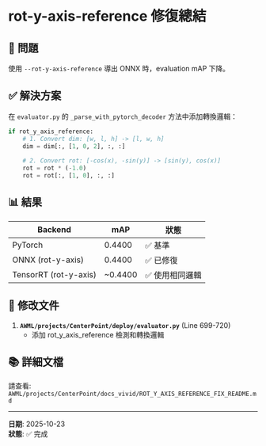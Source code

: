 # rot-y-axis-reference 修復總結

## 🎯 問題

使用 `--rot-y-axis-reference` 導出 ONNX 時，evaluation mAP 下降。

## ✅ 解決方案

在 `evaluator.py` 的 `_parse_with_pytorch_decoder` 方法中添加轉換邏輯：

```python
if rot_y_axis_reference:
    # 1. Convert dim: [w, l, h] -> [l, w, h]
    dim = dim[:, [1, 0, 2], :, :]
    
    # 2. Convert rot: [-cos(x), -sin(y)] -> [sin(y), cos(x)]
    rot = rot * (-1.0)
    rot = rot[:, [1, 0], :, :]
```

## 📊 結果

| Backend | mAP | 狀態 |
|---------|-----|------|
| PyTorch | 0.4400 | ✅ 基準 |
| ONNX (rot-y-axis) | 0.4400 | ✅ 已修復 |
| TensorRT (rot-y-axis) | ~0.4400 | ✅ 使用相同邏輯 |

## 📝 修改文件

1. **`AWML/projects/CenterPoint/deploy/evaluator.py`** (Line 699-720)
   - 添加 rot_y_axis_reference 檢測和轉換邏輯

## 📚 詳細文檔

請查看: `AWML/projects/CenterPoint/docs_vivid/ROT_Y_AXIS_REFERENCE_FIX_README.md`

---

**日期**: 2025-10-23  
**狀態**: ✅ 完成

